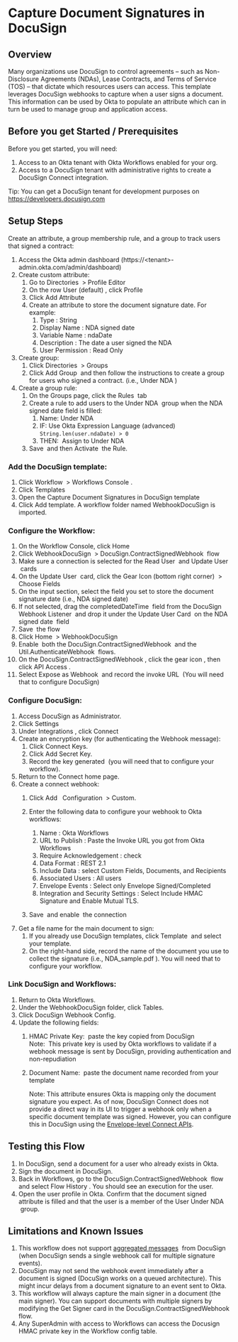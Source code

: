 # Capture Document Signatures in DocuSign

## Overview

Many organizations use DocuSign to control agreements – such as
Non-Disclosure Agreements (NDAs), Lease Contracts, and Terms of Service
(TOS) – that dictate which resources users can access. This template
leverages DocuSign webhooks to capture when a user signs a document.
This information can be used by Okta to populate an attribute which can
in turn be used to manage group and application access.

## Before you get Started / Prerequisites

Before you get started, you will need:

1.   Access to an Okta tenant with Okta Workflows enabled for your org.
2.   Access to a DocuSign tenant with administrative rights to create a
    DocuSign Connect integration.

Tip: You can get a DocuSign tenant for development purposes on <a href="https://www.google.com/url?q=https://developers.docusign.com&amp;sa=D&amp;source=editors&amp;ust=1635799419696000&amp;usg=AOvVaw1wDHvFFdX9kWfy9eFBMaIV" class="c7">https://developers.docusign.com</a>

## Setup Steps

Create an attribute, a group membership rule, and a group to track users
that signed a contract:

1.  Access the Okta admin dashboard
    (https://&lt;tenant&gt;-admin.okta.com/admin/dashboard)
2.  Create custom attribute:
    1.  Go to
        Directories
         &gt;
        Profile Editor
    2.  On the row
        User (default)
        , click
        Profile
    3.  Click
        Add Attribute
    4.  Create an attribute to store the document signature date. For
        example:
        1.  Type
            : String
        2.  Display Name
            : NDA signed date
        3.  Variable Name
            : ndaDate
        4.  Description
            : The date a user signed the NDA
        5.  User Permission
            : Read Only
3.  Create group:
    1.  Click
        Directories
         &gt;
        Groups
    2.  Click
        Add Group
         and then follow the instructions to create a group for users who
        signed a contract. (i.e.,
        Under NDA
        )
4.  Create a group rule:
    1.  On the Groups page, click the
        Rules
         tab
    2.  Create a rule to add users to the
        Under NDA
         group when the NDA signed date field is filled:
        1.  Name: Under NDA
        2.  IF:
            Use Okta Expression Language (advanced)  
            `String.len(user.ndaDate) > 0`
        3.  THEN:
             Assign to Under NDA
    3.  Save
         and then
        Activate
         the Rule.

### Add the DocuSign template:

1.  Click
    Workflow
     &gt;
    Workflows Console
    .
2.  Click
    Templates
3.  Open the
    Capture Document Signatures in DocuSign
    template
4.  Click
    Add template. A workflow folder named WebhookDocuSign is imported.

### Configure the Workflow:

1.  On the Workflow Console, click
    Home
2.  Click
    WebhookDocuSign
     &gt;
    DocuSign.ContractSignedWebhook
     flow
3.  Make sure a connection is selected for the
    Read User
     and
    Update User
     cards
4.  On the
    Update User
     card, click the
    Gear Icon (bottom right corner)
     &gt;
    Choose Fields
5.  On the input section, select the field you set to store the document
    signature date (i.e., NDA signed date)
6.  If not selected, drag the
    completedDateTime
     field from the
    DocuSign Webhook Listener
     and drop it under the
    Update User Card
     on the
    NDA signed date
     field
7.  Save
     the flow
8.  Click
    Home
     &gt;
    WebhookDocuSign
9.  Enable
     both the
    DocuSign.ContractSignedWebhook
     and the
    Util.AuthenticateWebhook
     flows.
10. On the
    DocuSign.ContractSignedWebhook
    , click the
    gear icon
    , then click
    API Access
    .
11. Select
    Expose as Webhook
     and record the
    invoke URL
     (You will need that to configure DocuSign)

### Configure DocuSign:

1.  Access DocuSign as Administrator.
2.  Click
    Settings
3.  Under
    Integrations
    , click
    Connect
4.  Create an encryption key (for authenticating the Webhook message):
    1.  Click
        Connect Keys.
    2.  Click
        Add Secret Key.
    3.  Record the key generated
         (you will need that to configure your workflow).
5.  Return to the Connect home page.
6.  Create a connect webhook:
    1.  Click
        Add
         
        Configuration
         &gt;
        Custom.
        
    2.  Enter the following data to configure your webhook to Okta
        workflows:
        1.  Name
            : Okta Workflows
        2.  URL to Publish
            : Paste the Invoke URL you got from Okta Workflows
        3.  Require Acknowledgement
            : check
        4.  Data Format
            : REST 2.1
        5.  Include Data
            : select Custom Fields, Documents, and Recipients
        6.  Associated Users
            : All users
        7.  Envelope Events
            : Select only Envelope Signed/Completed
        8.  Integration and Security Settings
            : Select Include HMAC Signature and Enable Mutual TLS.
    3.  Save
         and
        enable
         the connection
7.  Get a file name for the main document to sign:
    1.  If you already use DocuSign templates, click
        Template
         and select your template.
    2.  On the right-hand side, record the name of the document you use to
        collect the signature (i.e.,
        NDA\_sample.pdf
        ). You will need that to configure your workflow.

### Link DocuSign and Workflows:

1.  Return to Okta Workflows.
2.  Under the WebhookDocuSign folder, click
    Tables.
3.  Click
    DocuSign Webhook Config.
4.  Update the following fields:
    1.  HMAC Private Key:
         paste the key copied from DocuSign  
        Note:
         This private key is used by Okta workflows to validate if a webhook
        message is sent by DocuSign, providing authentication and
        non-repudiation
    2.  Document Name:
         paste the document name recorded from your template  
        
        Note: This attribute ensures Okta is mapping only the document signature
        you expect. As of now, DocuSign Connect does not provide a direct
        way in its UI to trigger a webhook only when a specific document
        template was signed. However, you can configure this in DocuSign
        using the
        <a href="https://www.google.com/url?q=https://developers.docusign.com/platform/webhooks/connect/build-listener/&amp;sa=D&amp;source=editors&amp;ust=1635799419720000&amp;usg=AOvVaw1PnJj0RN_k-m-sIFVGE7et" class="c7">Envelope-level Connect APIs</a>.

## Testing this Flow

1.  In DocuSign, send a document for a user who already exists in Okta.
2.  Sign the document in DocuSign.
3.  Back in Workflows, go to the
    DocuSign.ContractSignedWebhook
     flow and select
    Flow History
    . You should see an execution for the user.
4.  Open the user profile in Okta. Confirm that the document signed
    attribute is filled and that the user is a member of the
    User Under NDA
     group.

## Limitations and Known Issues

1.  This workflow does not support
    <a href="https://www.google.com/url?q=https://developers.docusign.com/platform/webhooks/connect/architecture/&amp;sa=D&amp;source=editors&amp;ust=1635799419725000&amp;usg=AOvVaw1oe7My9m5DsMmoM6FZOERA" class="c7">aggregated messages</a>
     from DocuSign (when DocuSign sends a single webhook call for
    multiple signature events).
2.  DocuSign may not send the webhook event immediately after a document
    is signed (DocuSign works on a queued architecture). This might
    incur delays from a document signature to an event sent to Okta.
3.  This workflow will always capture the main signer in a document (the
    main signer). You can support documents with multiple signers by
    modifying the Get Signer card in the DocuSign.ContractSignedWebhook
    flow.
4.  Any SuperAdmin with access to Workflows can access the Docusign HMAC
    private key in the Workflow config table.
